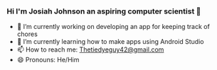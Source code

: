 ###  Hi I'm Josiah Johnson an aspiring computer scientist  👋


- 🔭 I’m currently working on developing an app for keeping track of chores
- 🌱 I’m currently learning how to make apps using Android Studio
- 📫 How to reach me: Thetiedyeguy42@gmail.com
- 😄 Pronouns: He/Him
